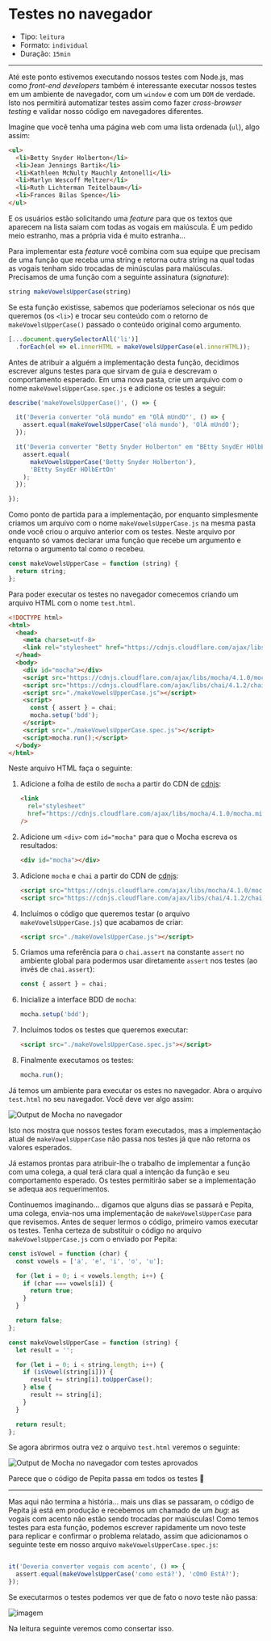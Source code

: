 # Testes no navegador

* Tipo: `leitura`
* Formato: `individual`
* Duração: `15min`

***

Até este ponto estivemos executando nossos testes com Node.js, mas como *front-end developers* também é interessante executar nossos testes em um ambiente de navegador, com um `window` e com um `DOM` de verdade. Isto nos permitirá automatizar testes assim como fazer _cross-browser testing_ e validar nosso código em navegadores diferentes.

Imagine que você tenha uma página web com uma lista ordenada (`ul`), algo assim:

```html
<ul>
  <li>Betty Snyder Holberton</li>
  <li>Jean Jennings Bartik</li>
  <li>Kathleen McNulty Mauchly Antonelli</li>
  <li>Marlyn Wescoff Meltzer</li>
  <li>Ruth Lichterman Teitelbaum</li>
  <li>Frances Bilas Spence</li>
</ul>
```

E os usuários estão solicitando uma _feature_ para que os textos que aparecem na lista saiam com todas as vogais em maiúscula. É um pedido meio estranho, mas a própria vida é muito estranha...

Para implementar esta _feature_ você combina com sua equipe que precisam de uma função que receba uma string e retorna outra string na qual todas as vogais tenham sido trocadas de minúsculas para maiúsculas. Precisamos de uma função com a seguinte assinatura (_signature_):

```js
string makeVowelsUpperCase(string)
```

Se esta função existisse, sabemos que poderíamos selecionar os nós que queremos (os `<li>`) e trocar seu conteúdo com o retorno de `makeVowelsUpperCase()` passado o conteúdo original como argumento.

```js
[...document.querySelectorAll('li')]
  .forEach(el => el.innerHTML = makeVowelsUpperCase(el.innerHTML));
```

Antes de atribuir a alguém a implementação desta função, decidimos escrever alguns testes para que sirvam de guia e descrevam o comportamento esperado. Em uma nova pasta, crie um arquivo com o nome `makeVowelsUpperCase.spec.js` e adicione os testes a seguir:

```js
describe('makeVowelsUpperCase()', () => {

  it('Deveria converter "olá mundo" em "OlÁ mUndO"', () => {
    assert.equal(makeVowelsUpperCase('olá mundo'), 'OlÁ mUndO');
  });

  it('Deveria converter "Betty Snyder Holberton" em "BEtty SnydEr HOlbErtOn"', () => {
    assert.equal(
      makeVowelsUpperCase('Betty Snyder Holberton'),
      'BEtty SnydEr HOlbErtOn'
    );
  });

});
```

Como ponto de partida para a implementação, por enquanto simplesmente criamos um arquivo com o nome `makeVowelsUpperCase.js` na mesma pasta onde você criou o arquivo anterior com os testes. Neste arquivo por enquanto só vamos declarar uma função que recebe um argumento e retorna o argumento tal como o recebeu.

```js
const makeVowelsUpperCase = function (string) {
  return string;
};
```

Para poder executar os testes no navegador comecemos criando um arquivo HTML com o nome `test.html`.

```html
<!DOCTYPE html>
<html>
  <head>
    <meta charset=utf-8>
    <link rel="stylesheet" href="https://cdnjs.cloudflare.com/ajax/libs/mocha/4.1.0/mocha.min.css" />
  </head>
  <body>
    <div id="mocha"></div>
    <script src="https://cdnjs.cloudflare.com/ajax/libs/mocha/4.1.0/mocha.min.js"></script>
    <script src="https://cdnjs.cloudflare.com/ajax/libs/chai/4.1.2/chai.min.js"></script>
    <script src="./makeVowelsUpperCase.js"></script>
    <script>
      const { assert } = chai;
      mocha.setup('bdd');
    </script>
    <script src="./makeVowelsUpperCase.spec.js"></script>
    <script>mocha.run();</script>
  </body>
</html>
```

Neste arquivo HTML faça o seguinte:

1. Adicione a folha de estilo de `mocha` a partir do CDN de [cdnjs](https://cdnjs.com/):

   ```html
   <link
     rel="stylesheet"
     href="https://cdnjs.cloudflare.com/ajax/libs/mocha/4.1.0/mocha.min.css"
   />
   ```
2. Adicione um `<div>` com `id="mocha"` para que o Mocha escreva os resultados:

   ```html
   <div id="mocha"></div>
   ```
3. Adicione `mocha` e `chai` a partir do CDN de [cdnjs](https://cdnjs.com/):
   ```html
   <script src="https://cdnjs.cloudflare.com/ajax/libs/mocha/4.1.0/mocha.min.js"></script>
   <script src="https://cdnjs.cloudflare.com/ajax/libs/chai/4.1.2/chai.min.js"></script>
   ```
4. Incluímos o código que queremos testar (o arquivo `makeVowelsUpperCase.js`) que acabamos de criar:

   ```html
   <script src="./makeVowelsUpperCase.js"></script>
   ```
5. Criamos uma referência para o `chai.assert` na constante `assert` no ambiente global para podermos usar diretamente `assert` nos testes (ao invés de `chai.assert`):

   ```js
   const { assert } = chai;
   ```
6. Inicialize a interface BDD de `mocha`:

   ```js
   mocha.setup('bdd');
   ```
7. Incluímos todos os testes que queremos executar:

   ```html
   <script src="./makeVowelsUpperCase.spec.js"></script>
   ```
8. Finalmente executamos os testes:
   ```js
   mocha.run();
   ```

Já temos um ambiente para executar os estes no navegador. Abra o arquivo `test.html` no seu navegador. Você deve ver algo assim:

![Output de Mocha no navegador](https://user-images.githubusercontent.com/110297/34898926-a840563a-f7c3-11e7-8872-c3f3a1f5339d.png)

Isto nos mostra que nossos testes foram executados, mas a implementação atual de `makeVowelsUpperCase` não passa nos testes já que não retorna os valores esperados.

Já estamos prontas para atribuir-lhe o trabalho de implementar a função com uma colega, a qual terá clara qual a intenção da função e seu comportamento esperado. Os testes permitirão saber se a implementação se adequa aos requerimentos.

Continuemos imaginando... digamos que alguns dias se passará e Pepita, uma colega, envia-nos uma implementação de `makeVowelsUpperCase` para que revisemos. Antes de sequer lermos o código, primeiro vamos executar os testes. Tenha certeza de substituir o código no arquivo `makeVowelsUpperCase.js` com o enviado por Pepita:

```js
const isVowel = function (char) {
  const vowels = ['a', 'e', 'i', 'o', 'u'];

  for (let i = 0; i < vowels.length; i++) {
    if (char === vowels[i]) {
      return true;
    }
  }

  return false;
};

const makeVowelsUpperCase = function (string) {
  let result = '';

  for (let i = 0; i < string.length; i++) {
    if (isVowel(string[i])) {
      result += string[i].toUpperCase();
    } else {
      result += string[i];
    }
  }

  return result;
};
```

Se agora abrirmos outra vez o arquivo `test.html` veremos o seguinte:

![Output de Mocha no navegador com testes aprovados](https://user-images.githubusercontent.com/110297/34899917-c8f6d402-f7c9-11e7-9e69-c00ed149d0e0.png)

Parece que o código de Pepita passa em todos os testes :tada:

***

Mas aqui não termina a história... mais uns dias se passaram, o código de Pepita já está em produção e recebemos um chamado de um _bug_: as vogais com acento não estão sendo trocadas por maiúsculas! Como temos testes para esta função, podemos escrever rapidamente um novo teste para replicar e confirmar o problema relatado, assim que adicionamos o seguinte teste em nosso arquivo `makeVowelsUpperCase.spec.js`:

```js

it('Deveria converter vogais com acento', () => {
  assert.equal(makeVowelsUpperCase('como está?'), 'cOmO EstÁ?');
});
```

Se executarmos o testes podemos ver que de fato o novo teste não passa:

![imagem](https://user-images.githubusercontent.com/110297/34906409-37ba7ecc-f83b-11e7-9500-10b5d1b49842.png)

Na leitura seguinte veremos como consertar isso.
